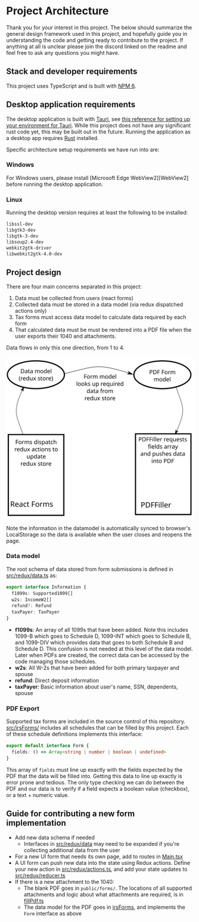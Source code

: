 # Project Architecture

Thank you for your interest in this project. The below should summarize the general design framework used in this project, and hopefully guide you in understanding the code and getting ready to contribute to the project. If anything at all is unclear please join the discord linked on the readme and feel free to ask any questions you might have.

## Stack and developer requirements

This project uses TypeScript and is built with [NPM 6][npm-install].

## Desktop application requirements

The desktop application is built with [Tauri][tauri-root], see [this reference for setting up your environment for Tauri](https://tauri.studio/en/docs/getting-started/intro/#setting-up-your-environment). While this project does not have any significant rust code yet, this may be built out in the future. Running the application as a desktop app requires [Rust][rust-root] installed.

Specific architecture setup requirements we have run into are:

### Windows

For Windows users, please install [Microsoft Edge WebView2][WebView2] before running the desktop application.

### Linux

Running the desktop version requires at least the following to be installed:

```
libssl-dev
libgtk3-dev
libgtk-3-dev
libsoup2.4-dev
webkit2gtk-driver
libwebkit2gtk-4.0-dev
```

## Project design

There are four main concerns separated in this project:

1. Data must be collected from users (react forms)
2. Collected data must be stored in a data model (via redux dispatched actions only)
3. Tax forms must access data model to calculate data required by each form
4. That calculated data must be must be rendered into a PDF file when the user exports their 1040 and attachments.

Data flows in only this one direction, from 1 to 4.

![Data flow](dataflow.svg)

Note the information in the datamodel is automatically synced to browser's LocalStorage so the data is available when the user closes and reopens the page.

### Data model

The root schema of data stored from form submissions is defined in [src/redux/data.ts](../src/redux/data.ts) as:

```ts
export interface Information {
  f1099s: Supported1099[]
  w2s: IncomeW2[]
  refund?: Refund
  taxPayer: TaxPayer
}
```

- **f1099s**: An array of all 1099s that have been added. Note this includes 1099-B which goes to Schedule D, 1099-INT which goes to Schedule B, and 1099-DIV which provides data that goes to both Schedule B and Schedule D. This confusion is not needed at this level of the data model. Later when PDFs are created, the correct data can be accessed by the code managing those schedules.
- **w2s**: All W-2s that have been added for both primary taxpayer and spouse
- **refund**: Direct deposit information
- **taxPayer**: Basic information about user's name, SSN, dependents, spouse

### PDF Export

Supported tax forms are included in the source control of this repository. [src/irsForms/](../src/irsForms/) includes all schedules that can be filled by this project. Each of these schedule definitions implements this interface:

```ts
export default interface Form {
  fields: () => Array<string | number | boolean | undefined>
}
```

This array of `fields` must line up exactly with the fields expected by the PDF that the data will be filled into. Getting this data to line up exactly is error prone and tedious. The only type checking we can do between the PDF and our data is to verify if a field expects a boolean value (checkbox), or a text + numeric value.

## Guide for contributing a new form implementation

- Add new data schema if needed
  - Interfaces in [src/redux/data](../src/redux/data.ts) may need to be expanded if you're collecting additional data from the user
- For a new UI form that needs its own page, add to routes in [Main.tsx](../src/components/Main.tsx)
- A UI form can push new data into the state using Redux actions. Define your new action in [src/redux/actions.ts](../src/redux/actions.ts), and add your state updates to [src/redux/reducer.ts](../src/redux/reducer.ts)
- If there is a new attachment to the 1040:
  - The blank PDF goes in `public/forms/`. The locations of all supported attachments and logic about what attachments are required, is in [fillPdf.ts](../src/pdfFiller/fillPdf.ts)
  - The data model for the PDF goes in [irsForms](../src/irsForms), and implements the `Form` interface as above

[npm-install]: https://www.npmjs.com/get-npm
[tauri-root]: https://tauri.studio/
[rust-root]: https://www.rust-lang.org/
